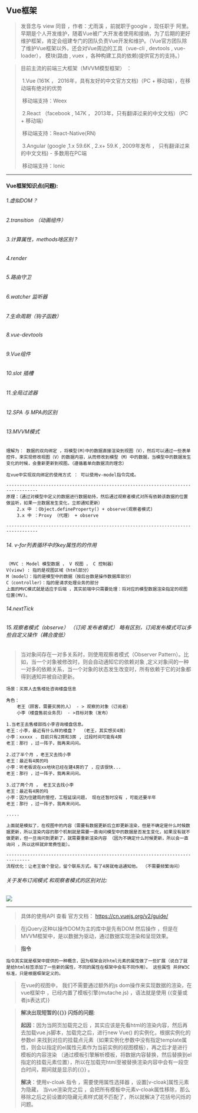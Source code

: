 ## Vue框架

> 发音念与 view 同音 ，作者：尤雨溪 ，前就职于google  ，现任职于 阿里。早期是个人开发维护，随着Vue被广大开发者使用和接纳，为了后期的更好维护框架，肯定会组建专门的团队负责Vue开发和维护。（Vue官方团队除了维护Vue框架以外，还会对Vue周边的工具（vue-cli , devtools , vue-loader）， 模块(路由 , vuex ，各种构建工具的依赖)提供官方的支持。）

>目前主流的前端三大框架（MVVM模型框架） ：
>
>​	1.Vue  (161K ， 2016年，具有友好的中文官方文档)（PC + 移动端），在移动端有绝对的优势
>
>​		移动端支持：Weex
>
>​	2.React （facebook , 147K ， 2013年，只有翻译过来的中文文档）（PC + 移动端）
>
>​		移动端支持：React-Native(RN)
>
>​	3.Angular (google ,1.x  59.6K , 2.x+  59.K , 2009年发布 ， 只有翻译过来的中文文档) - 多数用在PC端
>
>​		移动端支持：Ionic

---

#### Vue框架知识点(问题):

###### 1.虚拟DOM？

###### 2.transition （动画组件）

###### 3.计算属性，methods啥区别 ?

###### 4.render 

###### 5.路由守卫 

###### 6.watcher 监听器

###### 7.生命周期（钩子函数）

###### 8.vue-devtools 

###### 9.Vue组件

###### 10.slot 插槽

###### 11.全局过滤器

###### 12.SPA 与 MPA的区别

###### 13.MVVM模式

~~~
理解为： 数据的双向绑定 ，将模型(M)中的数据直接渲染到视图（V），然后可以通过一些表单控件，来实现修改视图（V）的数据内容，从而修改到模型（M）中的数据，当模型中的数据发生变化的时候，会重新更新到视图。（遵循着单向数据流的理念）

在vue中实现双向绑定的使用方式 ： 可以使用v-model指令完成。

----------------------------------------------------------------------------------
原理：（通过对模型中定义的数据进行数据劫持，然后通过观察者模式对所有依赖该数据的位置做监听，如果一旦数据发生变化，立即通知更新）
	2.x 中 ：Object.defineProperty() + observe(观察者模式)
	3.x 中 ：Proxy （代理） + observe

----------------------------------------------------------------------------------
~~~

###### 14. v-for列表循环中的key属性的的作用

~~~
（MVC : Model 模型数据 ， V 视图 ， C 控制器）
V(view) : 指的是视图区域（html部分） 
M（model）：指的是模型中的数据（按后台数是操作数据库部分）
C（controller）：指的是请求处理业务的部分
上面的MVC模式就是适应于后端 ，其实前端中只需要处理：将对应的模型数据渲染指定的视图位置(MV)。

~~~

###### 14.nextTick

###### 15.观察者模式（observe） （订阅 发布者模式） 略有区别，订阅发布模式可以多些自定义操作（耦合度低）

>当对象间存在一对多关系时，则使用观察者模式（Observer Pattern）。比如，当一个对象被修改时，则会自动通知它的依赖对象 ,定义对象间的一种一对多的依赖关系，当一个对象的状态发生改变时，所有依赖于它的对象都得到通知并被自动更新。 

~~~
场景：买房人去售楼处咨询楼盘信息

角色：
	老王（顾客，需要买房的人） - > 观察的对象（订阅者）
	小李（楼盘售前业务员） - >目标对象（发布）

1.当老王去售楼部找小李咨询楼盘信息。
老王：小李，最近有什么样的楼盘？  （老王，其实想买4房）	
小李：xxxxx . 目前只有2房和3房 , 过段时间可能有4房
老王：那行 ，过一阵子，我再来问问。

2.过了半个月 ，老王又去找小李
老王：最近有4房的吗
小李：听老板说在xx地块已经在建4房的了 ，应该很快...
老王：那行 ，过一阵子，我再来问问。

3.过了两个月 ， 老王又去找小李
老王：最近有4房的吗
小李：因为住建局的管控，工程延误问题， 现在还暂时没有 ，可能还要半年
老王：那行 ，过一阵子，我再来问问。

.....

上面就是模拟了，在视图中的内容（需要有数据更新后立即更新渲染，但是不确定是什么时候数据更新，所以渲染内容的那个机制就是需要一直询问模型中的数据是否发生变化，如果没有就不做更新，但一旦询问到更新了，就需要重新渲染内容 （因为不确定什么时候更新，所以会一直询问 ，所以这样就非常费性能）。

-------------------------------------------------------------------------------
流程优化：让老王做个登记，留个联系方式。有了4房就电话通知他。 （不需要频繁询问）

~~~

###### 关于发布订阅模式 和观察者模式的区别对比:

![](I:\QQ直播视频录制\WT18\Vue\md-imgs\观察者模式与订阅发布模式的区别.webp)

 

---

> 具体的使用API 查看 官方文档： <https://cn.vuejs.org/v2/guide/> 

> 在jQuery这种以操作DOM为主的库中是先有DOM 然后操作 ，但是在MVVM框架中，是以数据为驱动，通过数据实现渲染和呈现效果。

> **指令**

~~~
指令其实就是框架中提供的一种概念，因为框架会对html元素的属性做了一些扩展（说白了就是给html标签添加了一些新的属性，不同的属性在框架中会有不同作用）。 这些属性 并非W3C标准，只是根据框架定义的。
~~~



> 在vue的视图中， 我们不需要通过额外的js dom操作来实现数据的渲染，在vue框架中 ，已经内置了模板引擎(mutache.js) ，语法就是使用 {{变量或者js表达式}}

> **解决出现短暂的{{}} 闪烁的问题**:
>
> **起因**：因为当网页加载完之后 ，其实应该是先看html的渲染内容，然后再去加载vue.js脚本，加载完之后，进行new Vue() 的实例化，根据实例化的参数el 来找到对应的挂载点元素（如果实例化参数中没有指定template属性，则会以指定的el属性元素作为当前实例的视图模板），再之后才是进行模板的内容渲染 （通过模板引擎解析模板，将数据内容替换，然后替换到el指定的挂载元素位置），所以在加载完html至被替换渲染内容中会有一段空白时间，期间就是显示的{{}} 。
>
> **解决**：使用v-cloak 指令 ，需要使用属性选择器 ，设置[v-cloak]属性元素 为隐藏， 当vue渲染完之后 ，会把所有模板中元素v-cloak属性移除，那么移除之后之前设置的隐藏元素样式就不匹配了，所以就解决了花括号闪烁的问题。

